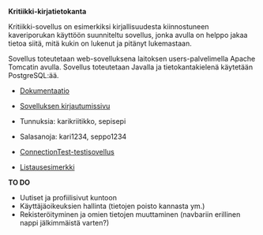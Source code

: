 **Kritiikki-kirjatietokanta**

Kritiikki-sovellus on esimerkiksi kirjallisuudesta kiinnostuneen kaveriporukan käyttöön suunniteltu sovellus, jonka avulla on helppo jakaa tietoa siitä, mitä kukin on lukenut ja pitänyt lukemastaan. 

Sovellus toteutetaan web-sovelluksena laitoksen users-palvelimella Apache Tomcatin avulla. Sovellus toteutetaan Javalla ja tietokantakielenä käytetään PostgreSQL:ää.

- [Dokumentaatio](doc/dokumentaatio.pdf)

- [Sovelluksen kirjautumissivu](http://t-tiikkala.users.cs.helsinki.fi/Kritiikki)

- Tunnuksia: karikriitikko, sepisepi
- Salasanoja: kari1234, seppo1234

- [ConnectionTest-testisovellus](http://t-tiikkala.users.cs.helsinki.fi/ConnectionTest/)

- [Listausesimerkki](http://t-tiikkala.users.cs.helsinki.fi/Kritiikki/KayttajaListausServlet)

**TO DO**

- Uutiset ja profiilisivut kuntoon
- Käyttäjäoikeuksien hallinta (tietojen poisto kannasta ym.)
- Rekisteröityminen ja omien tietojen muuttaminen (navbariin erillinen nappi jälkimmäistä varten?)
